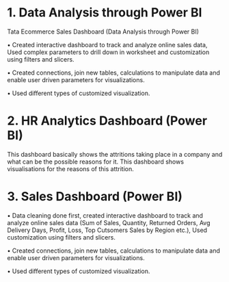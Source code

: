 # 1. Data Analysis through Power BI

Tata Ecommerce Sales Dashboard  (Data Analysis through Power BI)

• Created interactive dashboard to track and analyze online sales data, Used complex parameters to drill down in worksheet and customization using filters and slicers.

• Created connections, join new tables, calculations to manipulate data and enable user driven parameters for visualizations.

• Used different types of customized visualization.

# 2. HR Analytics Dashboard (Power BI)

This dashboard basically shows the attritions taking place in a company and what can be the possible reasons for it. This dashboard shows visualisations for the reasons of this attrition.

# 3. Sales Dashboard (Power BI)

 • Data cleaning done first, created interactive dashboard to track and analyze online sales data (Sum of Sales, Quantity, Returned Orders, Avg Delivery Days, Profit, Loss, Top Cutsomers Sales by Region etc.), Used customization using filters and slicers.

• Created connections, join new tables, calculations to manipulate data and enable user driven parameters for visualizations.

• Used different types of customized visualization.

